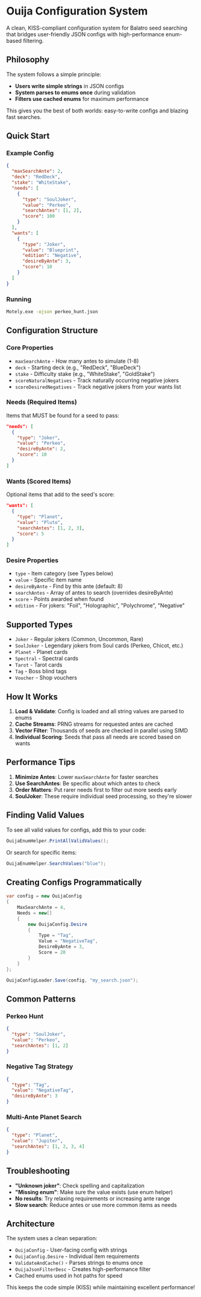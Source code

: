 # Ouija Configuration System

A clean, KISS-compliant configuration system for Balatro seed searching that bridges user-friendly JSON configs with high-performance enum-based filtering.

## Philosophy

The system follows a simple principle:
- **Users write simple strings** in JSON configs
- **System parses to enums once** during validation
- **Filters use cached enums** for maximum performance

This gives you the best of both worlds: easy-to-write configs and blazing fast searches.

## Quick Start

### Example Config

```json
{
  "maxSearchAnte": 2,
  "deck": "RedDeck",
  "stake": "WhiteStake",
  "needs": [
    {
      "type": "SoulJoker",
      "value": "Perkeo",
      "searchAntes": [1, 2],
      "score": 100
    }
  ],
  "wants": [
    {
      "type": "Joker",
      "value": "Blueprint",
      "edition": "Negative",
      "desireByAnte": 3,
      "score": 10
    }
  ]
}
```

### Running

```bash
Motely.exe -ojson perkeo_hunt.json
```

## Configuration Structure

### Core Properties

- `maxSearchAnte` - How many antes to simulate (1-8)
- `deck` - Starting deck (e.g., "RedDeck", "BlueDeck")
- `stake` - Difficulty stake (e.g., "WhiteStake", "GoldStake")
- `scoreNaturalNegatives` - Track naturally occurring negative jokers
- `scoreDesiredNegatives` - Track negative jokers from your wants list

### Needs (Required Items)

Items that MUST be found for a seed to pass:

```json
"needs": [
  {
    "type": "Joker",
    "value": "Perkeo",
    "desireByAnte": 2,
    "score": 10
  }
]
```

### Wants (Scored Items)

Optional items that add to the seed's score:

```json
"wants": [
  {
    "type": "Planet",
    "value": "Pluto",
    "searchAntes": [1, 2, 3],
    "score": 5
  }
]
```

### Desire Properties

- `type` - Item category (see Types below)
- `value` - Specific item name
- `desireByAnte` - Find by this ante (default: 8)
- `searchAntes` - Array of antes to search (overrides desireByAnte)
- `score` - Points awarded when found
- `edition` - For jokers: "Foil", "Holographic", "Polychrome", "Negative"

## Supported Types

- `Joker` - Regular jokers (Common, Uncommon, Rare)
- `SoulJoker` - Legendary jokers from Soul cards (Perkeo, Chicot, etc.)
- `Planet` - Planet cards
- `Spectral` - Spectral cards
- `Tarot` - Tarot cards
- `Tag` - Boss blind tags
- `Voucher` - Shop vouchers

## How It Works

1. **Load & Validate**: Config is loaded and all string values are parsed to enums
2. **Cache Streams**: PRNG streams for requested antes are cached
3. **Vector Filter**: Thousands of seeds are checked in parallel using SIMD
4. **Individual Scoring**: Seeds that pass all needs are scored based on wants

## Performance Tips

1. **Minimize Antes**: Lower `maxSearchAnte` for faster searches
2. **Use SearchAntes**: Be specific about which antes to check
3. **Order Matters**: Put rarer needs first to filter out more seeds early
4. **SoulJoker**: These require individual seed processing, so they're slower

## Finding Valid Values

To see all valid values for configs, add this to your code:

```csharp
OuijaEnumHelper.PrintAllValidValues();
```

Or search for specific items:

```csharp
OuijaEnumHelper.SearchValues("blue");
```

## Creating Configs Programmatically

```csharp
var config = new OuijaConfig
{
    MaxSearchAnte = 4,
    Needs = new[]
    {
        new OuijaConfig.Desire
        {
            Type = "Tag",
            Value = "NegativeTag",
            DesireByAnte = 3,
            Score = 20
        }
    }
};

OuijaConfigLoader.Save(config, "my_search.json");
```

## Common Patterns

### Perkeo Hunt
```json
{
  "type": "SoulJoker",
  "value": "Perkeo",
  "searchAntes": [1, 2]
}
```

### Negative Tag Strategy
```json
{
  "type": "Tag",
  "value": "NegativeTag",
  "desireByAnte": 3
}
```

### Multi-Ante Planet Search
```json
{
  "type": "Planet",
  "value": "Jupiter",
  "searchAntes": [1, 2, 3, 4]
}
```

## Troubleshooting

- **"Unknown joker"**: Check spelling and capitalization
- **"Missing enum"**: Make sure the value exists (use enum helper)
- **No results**: Try relaxing requirements or increasing ante range
- **Slow search**: Reduce antes or use more common items as needs

## Architecture

The system uses a clean separation:
- `OuijaConfig` - User-facing config with strings
- `OuijaConfig.Desire` - Individual item requirements
- `ValidateAndCache()` - Parses strings to enums once
- `OuijaJsonFilterDesc` - Creates high-performance filter
- Cached enums used in hot paths for speed

This keeps the code simple (KISS) while maintaining excellent performance!